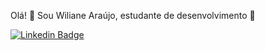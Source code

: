 Olá! 👋
Sou Wiliane Araújo, estudante de desenvolvimento 🚀 

[![Linkedin Badge](https://img.shields.io/badge/-LinkedIn-blue?style=flat-square&logo=Linkedin&logoColor=white&link=https://www.linkedin.com/in/wiliane-araujo)](https://www.linkedin.com/in/wiliane-araujo)


<!--
**wsagv/wsagv** is a ✨ _special_ ✨ repository because its `README.md` (this file) appears on your GitHub profile.

Here are some ideas to get you started:

- 🔭 I’m currently working on ...
- 🌱 I’m currently learning ...
- 👯 I’m looking to collaborate on ...
- 🤔 I’m looking for help with ...
- 💬 Ask me about ...
- 📫 How to reach me: ...
- 😄 Pronouns: ...
- ⚡ Fun fact: ...
-->
